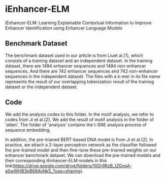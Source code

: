 # iEnhancer-ELM
iEnhancer-ELM: Learning Explainable Contextual Information to Improve Enhancer Identification using Enhancer Language Models

## Benchmark Dataset
The benchmark dataset used in our article is from Liuet al.[1], which consists of a training dataset and an independent dataset. In the training dataset, there are 1484 enhancer sequences and 1484 non-enhancer sequences. And there are 742 enhancer sequences and 742 non-enhancer sequences in the independent dataset. The files with a k-mer in its  file name represents the result of our overlapping tokenization result of the training dataset or the independent dataset.

## Code
We add the analysis codes to this folder. In the motif analysis, we refer to codes from Ji et al.[2]. We add the result of motif analysis in the folder of 'atten'. The folder of 'analysis' contains the t-SNE analysis process of sequence embedding.

In addition, the pre-trianed BERT-based DNA model is from Ji et al.[2]. In practice, we attach a 2-layer perceptron network as the classifier followed the pre-trained model and then fine-tune these pre-trianed weights on our enhancer benchmark dataset. We can download the pre-trained models and their corresponding iEnhancer-ELM models in this link(https://drive.google.com/drive/folders/10Gr9RzB_tZGosA-aSwWHB3pB68AvNk5_?usp=sharing). 

